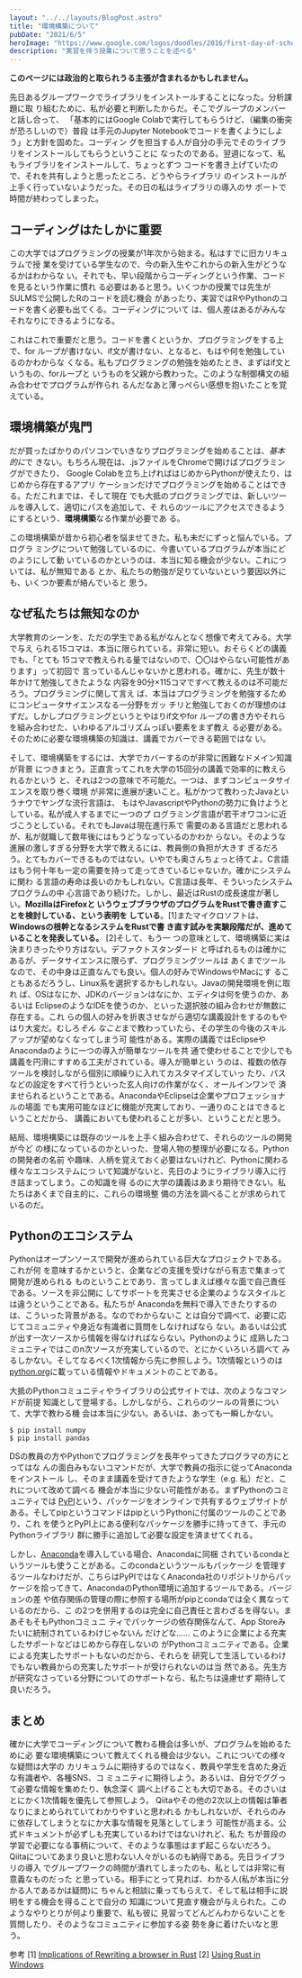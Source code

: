 ```yaml
---
layout: "../../layouts/BlogPost.astro"
title: "環境構築について"
pubDate: "2021/6/5"
heroImage: "https://www.google.com/logos/doodles/2016/first-day-of-school-2016-5187470943584256-hp2x.jpg"
description: "実習を伴う授業について思うことを述べる"
---
```


**このページには政治的と取られうる主張が含まれるかもしれません。**

先日あるグループワークでライブラリをインストールすることになった。分析課題に取
り組むために、私が必要と判断したからだ。そこでグループのメンバーと話し合って、
「基本的にはGoogle Colabで実行してもらうけど、（編集の衝突が恐ろしいので）普段
は手元のJupyter Notebookでコードを書くようにしよう」と方針を固めた。コーディン
グを担当する人が自分の手元でそのライブラリをインストールしてもらうということに
なったのである。翌週になって、私もライブラリをインストールして、ちょっとずつ
コードを書き上げていたので、それを共有しようと思ったところ、どうやらライブラリ
のインストールが上手く行っていないようだった。その日の私はライブラリの導入のサ
ポートで時間が終わってしまった。

## コーディングはたしかに重要
この大学ではプログラミングの授業が1年次から始まる。私はすでに旧カリキュラムで授
業を受けている学生なので、今の新入生やこれからの新入生がどうなるかはわからな
い。それでも、早い段階からコーディングという作業、コードを見るという作業に慣れ
る必要はあると思う。いくつかの授業では先生がSULMSで公開したRのコードを読む機会
があったり、実習ではRやPythonのコードを書く必要も出てくる。コーディングについて
は、個人差はあるがみんなそれなりにできるようになる。

これはこれで重要だと思う。コードを書くというか、プログラミングをする上で、for
ループが書けない、if文が書けない、となると、もはや何を勉強しているのかわからな
くなる。私もプログラミングの勉強を始めたとき、まずはif文というもの、forループと
いうものを父親から教わった。このような制御構文の組み合わせでプログラムが作られ
るんだなあと薄っぺらい感想を抱いたことを覚えている。

## 環境構築が鬼門
だが買ったばかりのパソコンでいきなりプログラミングを始めることは、*基本的に*で
きない。もちろん現在は、.jsファイルをChromeで開けばプログラミングができたり、
Google Colabを立ち上げればはじめからPythonが使えたり、はじめから存在するアプリ
ケーションだけでプログラミングを始めることはできる。ただこれまでは、そして現在
でも大抵のプログラミングでは、新しいツールを導入して、適切にパスを追加して、そ
れらのツールにアクセスできるようにするという、**環境構築**なる作業が必要であ
る。

この環境構築が昔から初心者を悩ませてきた。私も未だにずっと悩んでいる。プログラ
ミングについて勉強しているのに、今書いているプログラムが本当にどのようにして動
いているのかというのは、本当に知る機会が少ない。これについては、私が無知である
とか、私たちの勉強が足りていないという要因以外にも、いくつか要素が絡んでいると
思う。

## なぜ私たちは無知なのか
大学教育のシーンを、ただの学生である私がなんとなく想像で考えてみる。大学で与え
られる15コマは、本当に限られている。非常に短い。おそらくどの講義でも、「とても
15コマで教えられる量ではないので、〇〇はやらない可能性があります」って初回で
言っているんじゃないかと思われる。確かに、先生が数十年かけて勉強してきたような
内容を90分×115コマですべて教えるのは不可能だろう。プログラミングに関して言え
ば、本当はプログラミングを勉強するためにコンピュータサイエンスなる一分野をガッ
チリと勉強しておくのが理想のはずだ。しかしプログラミングというとやはりif文やfor
ループの書き方やそれらを組み合わせた、いわゆるアルゴリズムっぽい要素をまず教え
る必要がある。そのために必要な環境構築の知識は、講義でカバーできる範囲ではな
い。

そして、環境構築をするには、大学でカバーするのが非常に困難なドメイン知識が背景
につきまとう。正直言ってこれを大学の15回分の講義で効率的に教えられるかという
と、それは2つの意味で不可能だ。一つは、まずコンピュータサイエンスを取り巻く環境
が非常に進展が速いこと。私がかつて教わったJavaというナウでヤングな流行言語は、
もはやJavascriptやPythonの勢力に負けようとしている。私が成人するまでに一つのプ
ログラミング言語が若干オワコンに近づこうとしている。それでもJavaは現在進行系で
需要のある言語だと思われるが、私が就職して数年後にはもうどうなっているのかわか
らない。そのような進展の激しすぎる分野を大学で教えるには、教員側の負担が大きす
ぎるだろう。とてもカバーできるものではない。いやでも奥さんちょっと待てよ。C言語
はもう何十年も一定の需要を持って走ってきているじゃないか。確かにシステムに関わ
る言語の寿命は長いのかもしれない。C言語は長年、そういったシステムプログラムの中
心言語であり続けた。しかし、最近はRustの成長速度が著しい。**MozillaはFirefoxと
いうウェブブラウザのプログラムをRustで書き直すことを検討している、という表明を
している**。\[1\]またマイクロソフトは、**Windowsの根幹となるシステムをRustで書
き直す試みを実験段階だが、進めていることを発表している。** \[2\]そして、もう一
つの意味として、環境構築に実は決まりきったやり方はない。デファクトスタンダード
と呼ばれるものは確かにあるが、データサイエンスに限らず、プログラミングツールは
あくまでツールなので、その中身は正直なんでも良い。個人の好みでWindowsやMacにす
ることもあるだろうし、Linux系を選択するかもしれない。Javaの開発環境を例に取れ
ば、OSはなにか、JDKのバージョンはなにか、エディタは何を使うのか、あるいは
EclipseのようなIDEを使うのか、といった選択肢の組み合わせが無数に存在する。これ
らの個人の好みを折衷させながら適切な講義設計をするのもやはり大変だ。むしろ*そん
なこと*まで教わっていたら、その学生の今後のスキルアップが望めなくなってしまう可
能性がある。実際の講義ではEclipseやAnacondaのように一つの導入が簡単なツールを共
通で使わせることで少しでも講義を円滑にすすめる工夫がされている。導入が簡単とい
うのは、複数の依存ツールを検討しながら個別に順繰りに入れてカスタマイズしていっ
たり、パスなどの設定をすべて行うといった玄人向けの作業がなく、オールインワンで
済ませられるということである。AnacondaやEclipseは企業やプロフェッショナルの場面
でも実用可能なほどに機能が充実しており、一通りのことはできるということだから、
講義においても使われることが多い、ということだと思う。

結局、環境構築には既存のツールを上手く組み合わせて、それらのツールの開発が今ど
の様になっているのかといった、登場人物の整理が必要になる。Pythonの開発者の名前
や趣味、人柄を覚えておく必要はないけれど、Pythonに関わる様々なエコシステムにつ
いて知識がないと、先日のようにライブラリ導入に行き詰まってしまう。この知識を得
るのに大学の講義はあまり期待できない。私たちはあくまで自主的に、これらの環境整
備の方法を調べることが求められているのだ。

## Pythonのエコシステム
Pythonはオープンソースで開発が進められている巨大なプロジェクトである。これが何
を意味するかというと、企業などの支援を受けながら有志で集まって開発が進められる
ものということであり、言ってしまえば様々な面で自己責任である。ソースを非公開に
してサポートを充実させる企業のようなスタイルとは違うということである。私たちが
Anacondaを無料で導入できたりするのは、こういった背景がある。なのでわからないこ
とは自分で調べて、必要に応じてコミュニティや身近な有識者に質問をしなければなら
ない。あるいは公式が出す一次ソースから情報を得なければならない。Pythonのように
成熟したコミュニティではこのn次ソースが充実しているので、とにかくいろいろ調べて
みるしかない。そしてなるべく1次情報から先に参照しよう。1次情報というのは
[python.org](https://python.org)に載っている情報やドキュメントのことである。

大抵のPythonコミュニティやライブラリの公式サイトでは、次のようなコマンドが前提
知識として登場する。しかしながら、これらのツールの背景について、大学で教わる機
会は本当に少ない。あるいは、あっても一瞬しかない。

```
$ pip install numpy
$ pip install pandas
```

DSの教員の方やPythonでプログラミングを長年やってきたプログラマの方にとってはな
んの面白みもないコマンドだが、大学で教員の指示に従ってAnacondaをインストール
し、そのまま講義を受けてきたような学生（e.g. 私）だと、これについて改めて調べる
機会が本当に少ない可能性がある。まずPythonのコミュニティでは
[PyPI](https://pypi.org/)という、パッケージをオンラインで共有するウェブサイトが
ある。そしてpipというコマンドはpipというPythonに付属のツールのことであり、これ
を使うとPyPI上にある便利なパッケージを勝手に持ってきて、手元のPythonライブラリ
群に勝手に追加して必要な設定を済ませてくれる。

しかし、[Anaconda](https://www.anaconda.com/)を導入している場合、Anacondaに同梱
されているcondaというツールも使うことがある。このcondaというツールもパッケージ
を管理するツールなわけだが、こちらはPyPIではなくAnaconda社のリポジトリからパッ
ケージを拾ってきて、AnacondaのPython環境に追加するツールである。バージョンの差
や依存関係の管理の際に参照する場所がpipとcondaでは全く異なっているのだから、こ
の2つを併用するのは完全に自己責任と言わざるを得ない。まあそもそもPythonコミュニ
ティでパッケージの依存関係なんて、App Storeみたいに統制されているわけじゃないん
だけどな......  このように企業による充実したサポートなどはじめから存在しないの
がPythonコミュニティである。企業による充実したサポートもないのだから、それらを
研究して生活しているわけでもない教員からの充実したサポートが受けられないのは当
然である。先生方が研究なさっている分野についてのサポートなら、私たちは遠慮せず
期待して良いだろう。

## まとめ
確かに大学でコーディングについて教わる機会は多いが、プログラムを始めるために必
要な環境構築について教えてくれる機会は少ない。これについての様々な疑問は大学の
カリキュラムに期待するのではなく、教員や学生を含めた身近な有識者や、各種SNS、コ
ミュニティに期待しよう。あるいは、自分でググって必要な情報を集めたり、執念深く
調べ上げることも大切である。そのさいはとにかく1次情報を優先して参照しよう。
Qiitaやその他の2次以上の情報は筆者なりにまとめられていてわかりやすいと思われる
かもしれないが、それらのみに依存してしまうとなにか大事な情報を見落としてしまう
可能性が高まる。公式ドキュメントが必ずしも充実しているわけではないけれど、私た
ちが普段の学習で必要になる事柄について、そのような事態はまず起こらないだろう。
Qiitaについてあまり良いと思わない人々がいるのも納得である。先日ライブラリの導入
でグループワークの時間が潰れてしまったのも、私としては非常に有意義なものだった
と思っている。相手にとって見れば、わかる人(私が本当に分かる人であるかは疑問)に
ちゃんと相談に乗ってもらえて、そして私は相手に説明をする機会を得ることで自分の
知識について見直す機会が与えられた。このようなやりとりが何より重要で、私も彼に
見習ってどんどんわからないことを質問したり、そのようなコミュニティに参加する姿
勢を身に着けたいなと思う。

参考
\[1\] [Implications of Rewriting a browser in Rust](https://hacks.mozilla.org/2019/02/rewriting-a-browser-component-in-rust/)
\[2\] [Using Rust in Windows](https://msrc-blog.microsoft.com/2019/11/07/using-rust-in-windows/)

